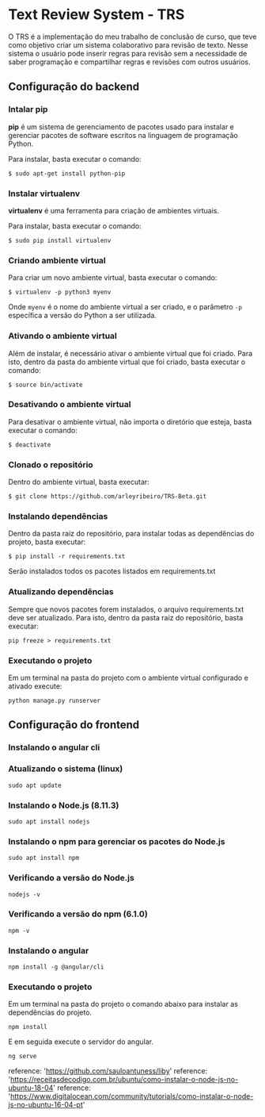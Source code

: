 # Text Review System - TRS
O TRS é a implementação do meu trabalho de conclusão de curso, que teve como objetivo criar um sistema colaborativo para revisão de texto. Nesse sistema o usuário pode inserir regras para revisão sem a necessidade de saber programação e compartilhar regras e revisões com outros usuários.

## Configuração do backend

### Intalar pip

**pip** é um sistema de gerenciamento de pacotes usado para instalar e gerenciar pacotes de software escritos na linguagem de programação Python.

Para instalar, basta executar o comando:

`$ sudo apt-get install python-pip`


### Instalar virtualenv

**virtualenv** é uma ferramenta para criação de ambientes virtuais.

Para instalar, basta executar o comando:

`$ sudo pip install virtualenv`


### Criando ambiente virtual

Para criar um novo ambiente virtual, basta executar o comando:

`$ virtualenv -p python3 myenv`

Onde `myenv` é o nome do ambiente virtual a ser criado, e o parâmetro `-p` específica a versão do Python a ser utilizada.

### Ativando o ambiente virtual

Além de instalar, é necessário ativar o ambiente virtual que foi criado. Para isto, dentro da pasta do ambiente virtual que foi criado, basta executar o comando:

`$ source bin/activate`


### Desativando o ambiente virtual

Para desativar o ambiente virtual, não importa o diretório que esteja, basta executar o comando:

`$ deactivate`


### Clonado o repositório

Dentro do ambiente virtual, basta executar:

`$ git clone https://github.com/arleyribeiro/TRS-Beta.git`


### Instalando dependências

Dentro da pasta raiz do repositório, para instalar todas as dependências do projeto, basta executar:

`$ pip install -r requirements.txt`

Serão instalados todos os pacotes listados em requirements.txt


### Atualizando dependências

Sempre que novos pacotes forem instalados, o arquivo requirements.txt deve ser atualizado. Para isto, dentro da pasta raiz do repositório, basta executar:

`pip freeze > requirements.txt`

### Executando o projeto

Em um terminal na pasta do projeto com o ambiente virtual configurado e ativado execute:

`python manage.py runserver`

## Configuração do frontend

### Instalando o angular cli

### Atualizando o sistema (linux)

`sudo apt update`

### Instalando o Node.js (8.11.3)

`sudo apt install nodejs`

### Instalando o npm para gerenciar os pacotes do Node.js

`sudo apt install npm`

### Verificando a versão do Node.js

`nodejs -v`

### Verificando a versão do npm (6.1.0)

`npm -v`

### Instalando o angular

`npm install -g @angular/cli`

### Executando o projeto

Em um terminal na pasta do projeto o comando abaixo para instalar as dependências do projeto.

`npm install`

E em seguida execute o servidor do angular.

`ng serve`

reference: 'https://github.com/sauloantuness/liby'
reference: 'https://receitasdecodigo.com.br/ubuntu/como-instalar-o-node-js-no-ubuntu-18-04'
reference: 'https://www.digitalocean.com/community/tutorials/como-instalar-o-node-js-no-ubuntu-16-04-pt'
